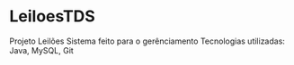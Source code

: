 # LeiloesTDS
Projeto Leilões
Sistema feito para o gerênciamento 
Tecnologias utilizadas: Java, MySQL, Git
